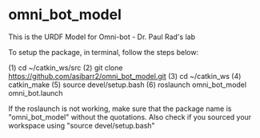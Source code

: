 # omni_bot_model
This is the URDF Model for Omni-bot - Dr. Paul Rad's lab

To setup the package, in terminal, follow the steps below:

(1) cd ~/catkin_ws/src
(2) git clone https://github.com/asibarr2/omni_bot_model.git
(3) cd ~/catkin_ws
(4) catkin_make
(5) source devel/setup.bash
(6) roslaunch omni_bot_model omni_bot.launch

If the roslaunch is not working, make sure that the package name is "omni_bot_model" without the quotations. Also check if you sourced your workspace using "source devel/setup.bash"
